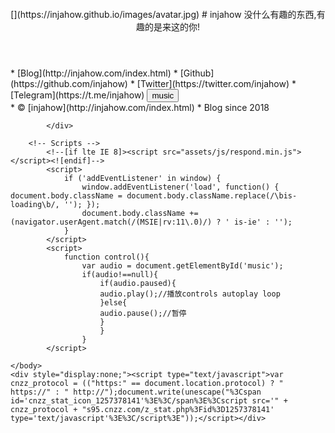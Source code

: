 <!DOCTYPE HTML>
<html>
<head>
<title>INJAHOW HOME</title>
<meta charset="utf-8" />
<meta name="viewport" content="width=device-width, initial-scale=1" />
<!--[if lte IE 8]><script src="assets/js/html5shiv.js"></script><![endif]-->
<link rel="stylesheet" href="https://injahow.github.io/assets/css/main.css" />
<!--[if lte IE 9]><link rel="stylesheet" href="assets/css/ie9.css" /><![endif]-->
<!--[if lte IE 8]><link rel="stylesheet" href="assets/css/ie8.css" /><![endif]-->
<noscript><link rel="stylesheet" href="https://injahow.github.io/https://injahow.github.io/assets/css/noscript.css" /></noscript>
<link href="https://cdn.bootcss.com/font-awesome/4.7.0/css/font-awesome.min.css" rel="stylesheet">
</head>
<body class="is-loading">
<style>
canvas {
    padding:0;
    margin:0;
position: absolute;
    z-index: -1;
left:0px;
}
</style>
　　　　<canvas id="sakura"></canvas>
		<!-- Wrapper -->
			<div id="wrapper">
				<!-- Main -->
					<section id="main">
						<header>
							<span class="avatar">[](https://injahow.github.io/images/avatar.jpg)</span>
# injahow
没什么有趣的东西,有趣的是来这的你!
						</header>
						<footer>
*   [Blog](http://injahow.com/index.html)
*   [Github](https://github.com/injahow)
*   [Twitter](https://twitter.com/injahow)
*   [Telegram](https://t.me/injahow)
							<input type="button" value="music" onclick="control()">
						</footer>
					</section>
				<!-- Footer -->
					<footer id="footer">
*   &copy; [injahow](http://injahow.com/index.html)
*   Blog since 2018
					</footer>
					<audio id="music" >
						<source src="https://music.163.com/song/media/outer/url?id=591321.mp3" type="audio/mpeg">
					</audio>

			</div>

		<!-- Scripts -->
			<!--[if lte IE 8]><script src="assets/js/respond.min.js"></script><![endif]-->
			<script>
				if ('addEventListener' in window) {
					window.addEventListener('load', function() { document.body.className = document.body.className.replace(/\bis-loading\b/, ''); });
					document.body.className += (navigator.userAgent.match(/(MSIE|rv:11\.0)/) ? ' is-ie' : '');
				}
			</script>
			<script>
				function control(){
					var audio = document.getElementById('music');
					if(audio!==null){
						if(audio.paused){
						audio.play();//播放controls autoplay loop
						}else{
						audio.pause();//暂停
						}
						}
					}
			</script>
<script id="sakura_point_vsh" type="x-shader/x_vertex">
uniform mat4 uProjection;
uniform mat4 uModelview;
uniform vec3 uResolution;
uniform vec3 uOffset;
uniform vec3 uDOF;  //x:focus distance, y:focus radius, z:max radius
uniform vec3 uFade; //x:start distance, y:half distance, z:near fade start
attribute vec3 aPosition;
attribute vec3 aEuler;
attribute vec2 aMisc; //x:size, y:fade
varying vec3 pposition;
varying float psize;
varying float palpha;
varying float pdist;
//varying mat3 rotMat;
varying vec3 normX;
varying vec3 normY;
varying vec3 normZ;
varying vec3 normal;
varying float diffuse;
varying float specular;
varying float rstop;
varying float distancefade;
void main(void) {
    // Projection is based on vertical angle
    vec4 pos = uModelview * vec4(aPosition + uOffset, 1.0);
    gl_Position = uProjection * pos;
    gl_PointSize = aMisc.x * uProjection[1][1] / -pos.z * uResolution.y * 0.5;
    pposition = pos.xyz;
    psize = aMisc.x;
    pdist = length(pos.xyz);
    palpha = smoothstep(0.0, 1.0, (pdist - 0.1) / uFade.z);
    vec3 elrsn = sin(aEuler);
    vec3 elrcs = cos(aEuler);
    mat3 rotx = mat3(
        1.0, 0.0, 0.0,
        0.0, elrcs.x, elrsn.x,
        0.0, -elrsn.x, elrcs.x
    );
    mat3 roty = mat3(
        elrcs.y, 0.0, -elrsn.y,
        0.0, 1.0, 0.0,
        elrsn.y, 0.0, elrcs.y
    );
    mat3 rotz = mat3(
        elrcs.z, elrsn.z, 0.0, 
        -elrsn.z, elrcs.z, 0.0,
        0.0, 0.0, 1.0
    );
    mat3 rotmat = rotx * roty * rotz;
    normal = rotmat[2];
    mat3 trrotm = mat3(
        rotmat[0][0], rotmat[1][0], rotmat[2][0],
        rotmat[0][1], rotmat[1][1], rotmat[2][1],
        rotmat[0][2], rotmat[1][2], rotmat[2][2]
    );
    normX = trrotm[0];
    normY = trrotm[1];
    normZ = trrotm[2];
    const vec3 lit = vec3(0.6917144638660746, 0.6917144638660746, -0.20751433915982237);
    float tmpdfs = dot(lit, normal);
    if(tmpdfs < 0.0) {
        normal = -normal;
        tmpdfs = dot(lit, normal);
    }
    diffuse = 0.4 + tmpdfs;

    vec3 eyev = normalize(-pos.xyz);
    if(dot(eyev, normal) > 0.0) {
        vec3 hv = normalize(eyev + lit);
        specular = pow(max(dot(hv, normal), 0.0), 20.0);
    }
    else {
        specular = 0.0;
    }
    rstop = clamp((abs(pdist - uDOF.x) - uDOF.y) / uDOF.z, 0.0, 1.0);
    rstop = pow(rstop, 0.5);
    //-0.69315 = ln(0.5)
    distancefade = min(1.0, exp((uFade.x - pdist) * 0.69315 / uFade.y));
}
</script>
<script id="sakura_point_fsh" type="x-shader/x_fragment">
#ifdef GL_ES
//precision mediump float;
precision highp float;
#endif

uniform vec3 uDOF;  //x:focus distance, y:focus radius, z:max radius
uniform vec3 uFade; //x:start distance, y:half distance, z:near fade start

const vec3 fadeCol = vec3(0.08, 0.03, 0.06);

varying vec3 pposition;
varying float psize;
varying float palpha;
varying float pdist;

//varying mat3 rotMat;
varying vec3 normX;
varying vec3 normY;
varying vec3 normZ;
varying vec3 normal;

varying float diffuse;
varying float specular;
varying float rstop;
varying float distancefade;

float ellipse(vec2 p, vec2 o, vec2 r) {
    vec2 lp = (p - o) / r;
    return length(lp) - 1.0;
}

void main(void) {
    vec3 p = vec3(gl_PointCoord - vec2(0.5, 0.5), 0.0) * 2.0;
    vec3 d = vec3(0.0, 0.0, -1.0);
    float nd = normZ.z; //dot(-normZ, d);
    if(abs(nd) < 0.0001) discard;

    float np = dot(normZ, p);
    vec3 tp = p + d * np / nd;
    vec2 coord = vec2(dot(normX, tp), dot(normY, tp));

    //angle = 15 degree
    const float flwrsn = 0.258819045102521;
    const float flwrcs = 0.965925826289068;
    mat2 flwrm = mat2(flwrcs, -flwrsn, flwrsn, flwrcs);
    vec2 flwrp = vec2(abs(coord.x), coord.y) * flwrm;

    float r;
    if(flwrp.x < 0.0) {
        r = ellipse(flwrp, vec2(0.065, 0.024) * 0.5, vec2(0.36, 0.96) * 0.5);
    }
    else {
        r = ellipse(flwrp, vec2(0.065, 0.024) * 0.5, vec2(0.58, 0.96) * 0.5);
    }

    if(r > rstop) discard;

    vec3 col = mix(vec3(1.0, 0.8, 0.75), vec3(1.0, 0.9, 0.87), r);
    float grady = mix(0.0, 1.0, pow(coord.y * 0.5 + 0.5, 0.35));
    col *= vec3(1.0, grady, grady);
    col *= mix(0.8, 1.0, pow(abs(coord.x), 0.3));
    col = col * diffuse + specular;

    col = mix(fadeCol, col, distancefade);

    float alpha = (rstop > 0.001)? (0.5 - r / (rstop * 2.0)) : 1.0;
    alpha = smoothstep(0.0, 1.0, alpha) * palpha;

    gl_FragColor = vec4(col * 0.5, alpha);
}
</script>
<!-- effects -->
<script id="fx_common_vsh" type="x-shader/x_vertex">
uniform vec3 uResolution;
attribute vec2 aPosition;

varying vec2 texCoord;
varying vec2 screenCoord;

void main(void) {
    gl_Position = vec4(aPosition, 0.0, 1.0);
    texCoord = aPosition.xy * 0.5 + vec2(0.5, 0.5);
    screenCoord = aPosition.xy * vec2(uResolution.z, 1.0);
}
</script>
<script id="bg_fsh" type="x-shader/x_fragment">
#ifdef GL_ES
//precision mediump float;
precision highp float;
#endif

uniform vec2 uTimes;

varying vec2 texCoord;
varying vec2 screenCoord;

void main(void) {
    vec3 col;
    float c;
    vec2 tmpv = texCoord * vec2(0.8, 1.0) - vec2(0.95, 1.0);
    c = exp(-pow(length(tmpv) * 1.8, 2.0));
    col = mix(vec3(0.02, 0.0, 0.03), vec3(0.96, 0.98, 1.0) * 1.5, c);
    gl_FragColor = vec4(col * 0.5, 1.0);
}
</script>
<script id="fx_brightbuf_fsh" type="x-shader/x_fragment">
#ifdef GL_ES
//precision mediump float;
precision highp float;
#endif
uniform sampler2D uSrc;
uniform vec2 uDelta;

varying vec2 texCoord;
varying vec2 screenCoord;

void main(void) {
    vec4 col = texture2D(uSrc, texCoord);
    gl_FragColor = vec4(col.rgb * 2.0 - vec3(0.5), 1.0);
}
</script>
<script id="fx_dirblur_r4_fsh" type="x-shader/x_fragment">
#ifdef GL_ES
//precision mediump float;
precision highp float;
#endif
uniform sampler2D uSrc;
uniform vec2 uDelta;
uniform vec4 uBlurDir; //dir(x, y), stride(z, w)

varying vec2 texCoord;
varying vec2 screenCoord;

void main(void) {
    vec4 col = texture2D(uSrc, texCoord);
    col = col + texture2D(uSrc, texCoord + uBlurDir.xy * uDelta);
    col = col + texture2D(uSrc, texCoord - uBlurDir.xy * uDelta);
    col = col + texture2D(uSrc, texCoord + (uBlurDir.xy + uBlurDir.zw) * uDelta);
    col = col + texture2D(uSrc, texCoord - (uBlurDir.xy + uBlurDir.zw) * uDelta);
    gl_FragColor = col / 5.0;
}
</script>
<!-- effect fragment shader template -->
<script id="fx_common_fsh" type="x-shader/x_fragment">
#ifdef GL_ES
//precision mediump float;
precision highp float;
#endif
uniform sampler2D uSrc;
uniform vec2 uDelta;

varying vec2 texCoord;
varying vec2 screenCoord;

void main(void) {
    gl_FragColor = texture2D(uSrc, texCoord);
}
</script>
<!-- post processing -->
<script id="pp_final_vsh" type="x-shader/x_vertex">
uniform vec3 uResolution;
attribute vec2 aPosition;
varying vec2 texCoord;
varying vec2 screenCoord;
void main(void) {
    gl_Position = vec4(aPosition, 0.0, 1.0);
    texCoord = aPosition.xy * 0.5 + vec2(0.5, 0.5);
    screenCoord = aPosition.xy * vec2(uResolution.z, 1.0);
}
</script>
<script id="pp_final_fsh" type="x-shader/x_fragment">
#ifdef GL_ES
//precision mediump float;
precision highp float;
#endif
uniform sampler2D uSrc;
uniform sampler2D uBloom;
uniform vec2 uDelta;
varying vec2 texCoord;
varying vec2 screenCoord;
void main(void) {
    vec4 srccol = texture2D(uSrc, texCoord) * 2.0;
    vec4 bloomcol = texture2D(uBloom, texCoord);
    vec4 col;
    col = srccol + bloomcol * (vec4(1.0) + srccol);
    col *= smoothstep(1.0, 0.0, pow(length((texCoord - vec2(0.5)) * 2.0), 1.2) * 0.5);
    col = pow(col, vec4(0.45454545454545)); //(1.0 / 2.2)

    gl_FragColor = vec4(col.rgb, 1.0);
    gl_FragColor.a = 1.0;
}
</script>
</body>
<script>
// Utilities
var Vector3 = {};
var Matrix44 = {};
Vector3.create = function(x, y, z) {
    return {'x':x, 'y':y, 'z':z};
};
Vector3.dot = function (v0, v1) {
    return v0.x * v1.x + v0.y * v1.y + v0.z * v1.z;
};
Vector3.cross = function (v, v0, v1) {
    v.x = v0.y * v1.z - v0.z * v1.y;
    v.y = v0.z * v1.x - v0.x * v1.z;
    v.z = v0.x * v1.y - v0.y * v1.x;
};
Vector3.normalize = function (v) {
    var l = v.x * v.x + v.y * v.y + v.z * v.z;
    if(l > 0.00001) {
        l = 1.0 / Math.sqrt(l);
        v.x *= l;
        v.y *= l;
        v.z *= l;
    }
};
Vector3.arrayForm = function(v) {
    if(v.array) {
        v.array[0] = v.x;
        v.array[1] = v.y;
        v.array[2] = v.z;
    }
    else {
        v.array = new Float32Array([v.x, v.y, v.z]);
    }
    return v.array;
};
Matrix44.createIdentity = function () {
    return new Float32Array([1.0, 0.0, 0.0, 0.0, 0.0, 1.0, 0.0, 0.0, 0.0, 0.0, 1.0, 0.0, 0.0, 0.0, 0.0, 1.0]);
};
Matrix44.loadProjection = function (m, aspect, vdeg, near, far) {
    var h = near * Math.tan(vdeg * Math.PI / 180.0 * 0.5) * 2.0;
    var w = h * aspect;

    m[0] = 2.0 * near / w;
    m[1] = 0.0;
    m[2] = 0.0;
    m[3] = 0.0;

    m[4] = 0.0;
    m[5] = 2.0 * near / h;
    m[6] = 0.0;
    m[7] = 0.0;

    m[8] = 0.0;
    m[9] = 0.0;
    m[10] = -(far + near) / (far - near);
    m[11] = -1.0;

    m[12] = 0.0;
    m[13] = 0.0;
    m[14] = -2.0 * far * near / (far - near);
    m[15] = 0.0;
};
Matrix44.loadLookAt = function (m, vpos, vlook, vup) {
    var frontv = Vector3.create(vpos.x - vlook.x, vpos.y - vlook.y, vpos.z - vlook.z);
    Vector3.normalize(frontv);
    var sidev = Vector3.create(1.0, 0.0, 0.0);
    Vector3.cross(sidev, vup, frontv);
    Vector3.normalize(sidev);
    var topv = Vector3.create(1.0, 0.0, 0.0);
    Vector3.cross(topv, frontv, sidev);
    Vector3.normalize(topv);

    m[0] = sidev.x;
    m[1] = topv.x;
    m[2] = frontv.x;
    m[3] = 0.0;

    m[4] = sidev.y;
    m[5] = topv.y;
    m[6] = frontv.y;
    m[7] = 0.0;

    m[8] = sidev.z;
    m[9] = topv.z;
    m[10] = frontv.z;
    m[11] = 0.0;

    m[12] = -(vpos.x * m[0] + vpos.y * m[4] + vpos.z * m[8]);
    m[13] = -(vpos.x * m[1] + vpos.y * m[5] + vpos.z * m[9]);
    m[14] = -(vpos.x * m[2] + vpos.y * m[6] + vpos.z * m[10]);
    m[15] = 1.0;
};

//
var timeInfo = {
    'start':0, 'prev':0, // Date
    'delta':0, 'elapsed':0 // Number(sec)
};

//
var gl;
var renderSpec = {
    'width':0,
    'height':0,
    'aspect':1,
    'array':new Float32Array(3),
    'halfWidth':0,
    'halfHeight':0,
    'halfArray':new Float32Array(3)
    // and some render targets. see setViewport()
};
renderSpec.setSize = function(w, h) {
    renderSpec.width = w;
    renderSpec.height = h;
    renderSpec.aspect = renderSpec.width / renderSpec.height;
    renderSpec.array[0] = renderSpec.width;
    renderSpec.array[1] = renderSpec.height;
    renderSpec.array[2] = renderSpec.aspect;

    renderSpec.halfWidth = Math.floor(w / 2);
    renderSpec.halfHeight = Math.floor(h / 2);
    renderSpec.halfArray[0] = renderSpec.halfWidth;
    renderSpec.halfArray[1] = renderSpec.halfHeight;
    renderSpec.halfArray[2] = renderSpec.halfWidth / renderSpec.halfHeight;
};

function deleteRenderTarget(rt) {
    gl.deleteFramebuffer(rt.frameBuffer);
    gl.deleteRenderbuffer(rt.renderBuffer);
    gl.deleteTexture(rt.texture);
}

function createRenderTarget(w, h) {
    var ret = {
        'width':w,
        'height':h,
        'sizeArray':new Float32Array([w, h, w / h]),
        'dtxArray':new Float32Array([1.0 / w, 1.0 / h])
    };
    ret.frameBuffer = gl.createFramebuffer();
    ret.renderBuffer = gl.createRenderbuffer();
    ret.texture = gl.createTexture();

    gl.bindTexture(gl.TEXTURE_2D, ret.texture);
    gl.texImage2D(gl.TEXTURE_2D, 0, gl.RGBA, w, h, 0, gl.RGBA, gl.UNSIGNED_BYTE, null);
    gl.texParameteri(gl.TEXTURE_2D, gl.TEXTURE_WRAP_S, gl.CLAMP_TO_EDGE);
    gl.texParameteri(gl.TEXTURE_2D, gl.TEXTURE_WRAP_T, gl.CLAMP_TO_EDGE);
    gl.texParameteri(gl.TEXTURE_2D, gl.TEXTURE_MAG_FILTER, gl.LINEAR);
    gl.texParameteri(gl.TEXTURE_2D, gl.TEXTURE_MIN_FILTER, gl.LINEAR);

    gl.bindFramebuffer(gl.FRAMEBUFFER, ret.frameBuffer);
    gl.framebufferTexture2D(gl.FRAMEBUFFER, gl.COLOR_ATTACHMENT0, gl.TEXTURE_2D, ret.texture, 0);

    gl.bindRenderbuffer(gl.RENDERBUFFER, ret.renderBuffer);
    gl.renderbufferStorage(gl.RENDERBUFFER, gl.DEPTH_COMPONENT16, w, h);
    gl.framebufferRenderbuffer(gl.FRAMEBUFFER, gl.DEPTH_ATTACHMENT, gl.RENDERBUFFER, ret.renderBuffer);

    gl.bindTexture(gl.TEXTURE_2D, null);
    gl.bindRenderbuffer(gl.RENDERBUFFER, null);
    gl.bindFramebuffer(gl.FRAMEBUFFER, null);

    return ret;
}

function compileShader(shtype, shsrc) {
	var retsh = gl.createShader(shtype);

	gl.shaderSource(retsh, shsrc);
	gl.compileShader(retsh);

	if(!gl.getShaderParameter(retsh, gl.COMPILE_STATUS)) {
		var errlog = gl.getShaderInfoLog(retsh);
		gl.deleteShader(retsh);
		console.error(errlog);
		return null;
	}
	return retsh;
}

function createShader(vtxsrc, frgsrc, uniformlist, attrlist) {
    var vsh = compileShader(gl.VERTEX_SHADER, vtxsrc);
    var fsh = compileShader(gl.FRAGMENT_SHADER, frgsrc);

    if(vsh == null || fsh == null) {
        return null;
    }

    var prog = gl.createProgram();
    gl.attachShader(prog, vsh);
    gl.attachShader(prog, fsh);

    gl.deleteShader(vsh);
    gl.deleteShader(fsh);

    gl.linkProgram(prog);
    if (!gl.getProgramParameter(prog, gl.LINK_STATUS)) {
        var errlog = gl.getProgramInfoLog(prog);
        console.error(errlog);
        return null;
    }

    if(uniformlist) {
        prog.uniforms = {};
        for(var i = 0; i < uniformlist.length; i++) {
            prog.uniforms[uniformlist[i]] = gl.getUniformLocation(prog, uniformlist[i]);
        }
    }

    if(attrlist) {
        prog.attributes = {};
        for(var i = 0; i < attrlist.length; i++) {
            var attr = attrlist[i];
            prog.attributes[attr] = gl.getAttribLocation(prog, attr);
        }
    }

    return prog;
}

function useShader(prog) {
    gl.useProgram(prog);
    for(var attr in prog.attributes) {
        gl.enableVertexAttribArray(prog.attributes[attr]);;
    }
}

function unuseShader(prog) {
    for(var attr in prog.attributes) {
        gl.disableVertexAttribArray(prog.attributes[attr]);;
    }
    gl.useProgram(null);
}

/////
var projection = {
    'angle':60,
    'nearfar':new Float32Array([0.1, 100.0]),
    'matrix':Matrix44.createIdentity()
};
var camera = {
    'position':Vector3.create(0, 0, 100),
    'lookat':Vector3.create(0, 0, 0),
    'up':Vector3.create(0, 1, 0),
    'dof':Vector3.create(10.0, 4.0, 8.0),
    'matrix':Matrix44.createIdentity()
};

var pointFlower = {};
var meshFlower = {};
var sceneStandBy = false;

var BlossomParticle = function () {
    this.velocity = new Array(3);
    this.rotation = new Array(3);
    this.position = new Array(3);
    this.euler = new Array(3);
    this.size = 1.0;
    this.alpha = 1.0;
    this.zkey = 0.0;
};

BlossomParticle.prototype.setVelocity = function (vx, vy, vz) {
    this.velocity[0] = vx;
    this.velocity[1] = vy;
    this.velocity[2] = vz;
};

BlossomParticle.prototype.setRotation = function (rx, ry, rz) {
    this.rotation[0] = rx;
    this.rotation[1] = ry;
    this.rotation[2] = rz;
};

BlossomParticle.prototype.setPosition = function (nx, ny, nz) {
    this.position[0] = nx;
    this.position[1] = ny;
    this.position[2] = nz;
};

BlossomParticle.prototype.setEulerAngles = function (rx, ry, rz) {
    this.euler[0] = rx;
    this.euler[1] = ry;
    this.euler[2] = rz;
};

BlossomParticle.prototype.setSize = function (s) {
    this.size = s;
};

BlossomParticle.prototype.update = function (dt, et) {
    this.position[0] += this.velocity[0] * dt;
    this.position[1] += this.velocity[1] * dt;
    this.position[2] += this.velocity[2] * dt;

    this.euler[0] += this.rotation[0] * dt;
    this.euler[1] += this.rotation[1] * dt;
    this.euler[2] += this.rotation[2] * dt;
};

function createPointFlowers() {
    // get point sizes
    var prm = gl.getParameter(gl.ALIASED_POINT_SIZE_RANGE);
    renderSpec.pointSize = {'min':prm[0], 'max':prm[1]};

    var vtxsrc = document.getElementById("sakura_point_vsh").textContent;
    var frgsrc = document.getElementById("sakura_point_fsh").textContent;

    pointFlower.program = createShader(
        vtxsrc, frgsrc,
        ['uProjection', 'uModelview', 'uResolution', 'uOffset', 'uDOF', 'uFade'],
        ['aPosition', 'aEuler', 'aMisc']
    );

    useShader(pointFlower.program);
    pointFlower.offset = new Float32Array([0.0, 0.0, 0.0]);
    pointFlower.fader = Vector3.create(0.0, 10.0, 0.0);

    // paramerters: velocity[3], rotate[3]
    pointFlower.numFlowers = 1600;
    pointFlower.particles = new Array(pointFlower.numFlowers);
    // vertex attributes {position[3], euler_xyz[3], size[1]}
    pointFlower.dataArray = new Float32Array(pointFlower.numFlowers * (3 + 3 + 2));
    pointFlower.positionArrayOffset = 0;
    pointFlower.eulerArrayOffset = pointFlower.numFlowers * 3;
    pointFlower.miscArrayOffset = pointFlower.numFlowers * 6;

    pointFlower.buffer = gl.createBuffer();
    gl.bindBuffer(gl.ARRAY_BUFFER, pointFlower.buffer);
    gl.bufferData(gl.ARRAY_BUFFER, pointFlower.dataArray, gl.DYNAMIC_DRAW);
    gl.bindBuffer(gl.ARRAY_BUFFER, null);

    unuseShader(pointFlower.program);

    for(var i = 0; i < pointFlower.numFlowers; i++) {
        pointFlower.particles[i] = new BlossomParticle();
    }
}

function initPointFlowers() {
    //area
    pointFlower.area = Vector3.create(20.0, 20.0, 20.0);
    pointFlower.area.x = pointFlower.area.y * renderSpec.aspect;

    pointFlower.fader.x = 10.0; //env fade start
    pointFlower.fader.y = pointFlower.area.z; //env fade half
    pointFlower.fader.z = 0.1;  //near fade start

    //particles
    var PI2 = Math.PI * 2.0;
    var tmpv3 = Vector3.create(0, 0, 0);
    var tmpv = 0;
    var symmetryrand = function() {return (Math.random() * 2.0 - 1.0);};
    for(var i = 0; i < pointFlower.numFlowers; i++) {
        var tmpprtcl = pointFlower.particles[i];

        //velocity
        tmpv3.x = symmetryrand() * 0.3 + 0.8;
        tmpv3.y = symmetryrand() * 0.2 - 1.0;
        tmpv3.z = symmetryrand() * 0.3 + 0.5;
        Vector3.normalize(tmpv3);
        tmpv = 2.0 + Math.random() * 1.0;
        tmpprtcl.setVelocity(tmpv3.x * tmpv, tmpv3.y * tmpv, tmpv3.z * tmpv);

        //rotation
        tmpprtcl.setRotation(
            symmetryrand() * PI2 * 0.5,
            symmetryrand() * PI2 * 0.5,
            symmetryrand() * PI2 * 0.5
        );

        //position
        tmpprtcl.setPosition(
            symmetryrand() * pointFlower.area.x,
            symmetryrand() * pointFlower.area.y,
            symmetryrand() * pointFlower.area.z
        );

        //euler
        tmpprtcl.setEulerAngles(
            Math.random() * Math.PI * 2.0,
            Math.random() * Math.PI * 2.0,
            Math.random() * Math.PI * 2.0
        );

        //size
        tmpprtcl.setSize(0.9 + Math.random() * 0.1);
    }
}

function renderPointFlowers() {
    //update
    var PI2 = Math.PI * 2.0;
    var limit = [pointFlower.area.x, pointFlower.area.y, pointFlower.area.z];
    var repeatPos = function (prt, cmp, limit) {
        if(Math.abs(prt.position[cmp]) - prt.size * 0.5 > limit) {
            //out of area
            if(prt.position[cmp] > 0) {
                prt.position[cmp] -= limit * 2.0;
            }
            else {
                prt.position[cmp] += limit * 2.0;
            }
        }
    };
    var repeatEuler = function (prt, cmp) {
        prt.euler[cmp] = prt.euler[cmp] % PI2;
        if(prt.euler[cmp] < 0.0) {
            prt.euler[cmp] += PI2;
        }
    };

    for(var i = 0; i < pointFlower.numFlowers; i++) {
        var prtcl = pointFlower.particles[i];
        prtcl.update(timeInfo.delta, timeInfo.elapsed);
        repeatPos(prtcl, 0, pointFlower.area.x);
        repeatPos(prtcl, 1, pointFlower.area.y);
        repeatPos(prtcl, 2, pointFlower.area.z);
        repeatEuler(prtcl, 0);
        repeatEuler(prtcl, 1);
        repeatEuler(prtcl, 2);

        prtcl.alpha = 1.0;//(pointFlower.area.z - prtcl.position[2]) * 0.5;

        prtcl.zkey = (camera.matrix[2] * prtcl.position[0]
                    + camera.matrix[6] * prtcl.position[1]
                    + camera.matrix[10] * prtcl.position[2]
                    + camera.matrix[14]);
    }

    // sort
    pointFlower.particles.sort(function(p0, p1){return p0.zkey - p1.zkey;});

    // update data
    var ipos = pointFlower.positionArrayOffset;
    var ieuler = pointFlower.eulerArrayOffset;
    var imisc = pointFlower.miscArrayOffset;
    for(var i = 0; i < pointFlower.numFlowers; i++) {
        var prtcl = pointFlower.particles[i];
        pointFlower.dataArray[ipos] = prtcl.position[0];
        pointFlower.dataArray[ipos + 1] = prtcl.position[1];
        pointFlower.dataArray[ipos + 2] = prtcl.position[2];
        ipos += 3;
        pointFlower.dataArray[ieuler] = prtcl.euler[0];
        pointFlower.dataArray[ieuler + 1] = prtcl.euler[1];
        pointFlower.dataArray[ieuler + 2] = prtcl.euler[2];
        ieuler += 3;
        pointFlower.dataArray[imisc] = prtcl.size;
        pointFlower.dataArray[imisc + 1] = prtcl.alpha;
        imisc += 2;
    }

    //draw
    gl.enable(gl.BLEND);
    //gl.disable(gl.DEPTH_TEST);
    gl.blendFunc(gl.SRC_ALPHA, gl.ONE_MINUS_SRC_ALPHA);

    var prog = pointFlower.program;
    useShader(prog);

    gl.uniformMatrix4fv(prog.uniforms.uProjection, false, projection.matrix);
    gl.uniformMatrix4fv(prog.uniforms.uModelview, false, camera.matrix);
    gl.uniform3fv(prog.uniforms.uResolution, renderSpec.array);
    gl.uniform3fv(prog.uniforms.uDOF, Vector3.arrayForm(camera.dof));
    gl.uniform3fv(prog.uniforms.uFade, Vector3.arrayForm(pointFlower.fader));

    gl.bindBuffer(gl.ARRAY_BUFFER, pointFlower.buffer);
    gl.bufferData(gl.ARRAY_BUFFER, pointFlower.dataArray, gl.DYNAMIC_DRAW);

    gl.vertexAttribPointer(prog.attributes.aPosition, 3, gl.FLOAT, false, 0, pointFlower.positionArrayOffset * Float32Array.BYTES_PER_ELEMENT);
    gl.vertexAttribPointer(prog.attributes.aEuler, 3, gl.FLOAT, false, 0, pointFlower.eulerArrayOffset * Float32Array.BYTES_PER_ELEMENT);
    gl.vertexAttribPointer(prog.attributes.aMisc, 2, gl.FLOAT, false, 0, pointFlower.miscArrayOffset * Float32Array.BYTES_PER_ELEMENT);

    // doubler
    for(var i = 1; i < 2; i++) {
        var zpos = i * -2.0;
        pointFlower.offset[0] = pointFlower.area.x * -1.0;
        pointFlower.offset[1] = pointFlower.area.y * -1.0;
        pointFlower.offset[2] = pointFlower.area.z * zpos;
        gl.uniform3fv(prog.uniforms.uOffset, pointFlower.offset);
        gl.drawArrays(gl.POINT, 0, pointFlower.numFlowers);

        pointFlower.offset[0] = pointFlower.area.x * -1.0;
        pointFlower.offset[1] = pointFlower.area.y *  1.0;
        pointFlower.offset[2] = pointFlower.area.z * zpos;
        gl.uniform3fv(prog.uniforms.uOffset, pointFlower.offset);
        gl.drawArrays(gl.POINT, 0, pointFlower.numFlowers);

        pointFlower.offset[0] = pointFlower.area.x *  1.0;
        pointFlower.offset[1] = pointFlower.area.y * -1.0;
        pointFlower.offset[2] = pointFlower.area.z * zpos;
        gl.uniform3fv(prog.uniforms.uOffset, pointFlower.offset);
        gl.drawArrays(gl.POINT, 0, pointFlower.numFlowers);

        pointFlower.offset[0] = pointFlower.area.x *  1.0;
        pointFlower.offset[1] = pointFlower.area.y *  1.0;
        pointFlower.offset[2] = pointFlower.area.z * zpos;
        gl.uniform3fv(prog.uniforms.uOffset, pointFlower.offset);
        gl.drawArrays(gl.POINT, 0, pointFlower.numFlowers);
    }

    //main
    pointFlower.offset[0] = 0.0;
    pointFlower.offset[1] = 0.0;
    pointFlower.offset[2] = 0.0;
    gl.uniform3fv(prog.uniforms.uOffset, pointFlower.offset);
    gl.drawArrays(gl.POINT, 0, pointFlower.numFlowers);

    gl.bindBuffer(gl.ARRAY_BUFFER, null);
    unuseShader(prog);

    gl.enable(gl.DEPTH_TEST);
    gl.disable(gl.BLEND);
}

// effects
//common util
function createEffectProgram(vtxsrc, frgsrc, exunifs, exattrs) {
    var ret = {};
    var unifs = ['uResolution', 'uSrc', 'uDelta'];
    if(exunifs) {
        unifs = unifs.concat(exunifs);
    }
    var attrs = ['aPosition'];
    if(exattrs) {
        attrs = attrs.concat(exattrs);
    }

    ret.program = createShader(vtxsrc, frgsrc, unifs, attrs);
    useShader(ret.program);

    ret.dataArray = new Float32Array([
        -1.0, -1.0,
         1.0, -1.0,
        -1.0,  1.0,
         1.0,  1.0
    ]);
    ret.buffer = gl.createBuffer();
    gl.bindBuffer(gl.ARRAY_BUFFER, ret.buffer);
    gl.bufferData(gl.ARRAY_BUFFER, ret.dataArray, gl.STATIC_DRAW);

    gl.bindBuffer(gl.ARRAY_BUFFER, null);
    unuseShader(ret.program);

    return ret;
}

// basic usage
// useEffect(prog, srctex({'texture':texid, 'dtxArray':(f32)[dtx, dty]})); //basic initialize
// gl.uniform**(...); //additional uniforms
// drawEffect()
// unuseEffect(prog)
// TEXTURE0 makes src
function useEffect(fxobj, srctex) {
    var prog = fxobj.program;
    useShader(prog);
    gl.uniform3fv(prog.uniforms.uResolution, renderSpec.array);

    if(srctex != null) {
        gl.uniform2fv(prog.uniforms.uDelta, srctex.dtxArray);
        gl.uniform1i(prog.uniforms.uSrc, 0);

        gl.activeTexture(gl.TEXTURE0);
        gl.bindTexture(gl.TEXTURE_2D, srctex.texture);
    }
}
function drawEffect(fxobj) {
    gl.bindBuffer(gl.ARRAY_BUFFER, fxobj.buffer);
    gl.vertexAttribPointer(fxobj.program.attributes.aPosition, 2, gl.FLOAT, false, 0, 0);
    gl.drawArrays(gl.TRIANGLE_STRIP, 0, 4);
}
function unuseEffect(fxobj) {
    unuseShader(fxobj.program);
}

var effectLib = {};
function createEffectLib() {

    var vtxsrc, frgsrc;
    //common
    var cmnvtxsrc = document.getElementById("fx_common_vsh").textContent;

    //background
    frgsrc = document.getElementById("bg_fsh").textContent;
    effectLib.sceneBg = createEffectProgram(cmnvtxsrc, frgsrc, ['uTimes'], null);

    // make brightpixels buffer
    frgsrc = document.getElementById("fx_brightbuf_fsh").textContent;
    effectLib.mkBrightBuf = createEffectProgram(cmnvtxsrc, frgsrc, null, null);

    // direction blur
    frgsrc = document.getElementById("fx_dirblur_r4_fsh").textContent;
    effectLib.dirBlur = createEffectProgram(cmnvtxsrc, frgsrc, ['uBlurDir'], null);

    //final composite
    vtxsrc = document.getElementById("pp_final_vsh").textContent;
    frgsrc = document.getElementById("pp_final_fsh").textContent;
    effectLib.finalComp = createEffectProgram(vtxsrc, frgsrc, ['uBloom'], null);
}

// background
function createBackground() {
    //console.log("create background");
}
function initBackground() {
    //console.log("init background");
}
function renderBackground() {
    gl.disable(gl.DEPTH_TEST);

    useEffect(effectLib.sceneBg, null);
    gl.uniform2f(effectLib.sceneBg.program.uniforms.uTimes, timeInfo.elapsed, timeInfo.delta);
    drawEffect(effectLib.sceneBg);
    unuseEffect(effectLib.sceneBg);

    gl.enable(gl.DEPTH_TEST);
}

// post process
var postProcess = {};
function createPostProcess() {
    //console.log("create post process");
}
function initPostProcess() {
    //console.log("init post process");
}

function renderPostProcess() {
    gl.enable(gl.TEXTURE_2D);
    gl.disable(gl.DEPTH_TEST);
    var bindRT = function (rt, isclear) {
        gl.bindFramebuffer(gl.FRAMEBUFFER, rt.frameBuffer);
        gl.viewport(0, 0, rt.width, rt.height);
        if(isclear) {
            gl.clearColor(0, 0, 0, 0);
            gl.clear(gl.COLOR_BUFFER_BIT | gl.DEPTH_BUFFER_BIT);
        }
    };

    //make bright buff
    bindRT(renderSpec.wHalfRT0, true);
    useEffect(effectLib.mkBrightBuf, renderSpec.mainRT);
    drawEffect(effectLib.mkBrightBuf);
    unuseEffect(effectLib.mkBrightBuf);

    // make bloom
    for(var i = 0; i < 2; i++) {
        var p = 1.5 + 1 * i;
        var s = 2.0 + 1 * i;
        bindRT(renderSpec.wHalfRT1, true);
        useEffect(effectLib.dirBlur, renderSpec.wHalfRT0);
        gl.uniform4f(effectLib.dirBlur.program.uniforms.uBlurDir, p, 0.0, s, 0.0);
        drawEffect(effectLib.dirBlur);
        unuseEffect(effectLib.dirBlur);

        bindRT(renderSpec.wHalfRT0, true);
        useEffect(effectLib.dirBlur, renderSpec.wHalfRT1);
        gl.uniform4f(effectLib.dirBlur.program.uniforms.uBlurDir, 0.0, p, 0.0, s);
        drawEffect(effectLib.dirBlur);
        unuseEffect(effectLib.dirBlur);
    }

    //display
    gl.bindFramebuffer(gl.FRAMEBUFFER, null);
    gl.viewport(0, 0, renderSpec.width, renderSpec.height);
    gl.clear(gl.COLOR_BUFFER_BIT | gl.DEPTH_BUFFER_BIT);

    useEffect(effectLib.finalComp, renderSpec.mainRT);
    gl.uniform1i(effectLib.finalComp.program.uniforms.uBloom, 1);
    gl.activeTexture(gl.TEXTURE1);
    gl.bindTexture(gl.TEXTURE_2D, renderSpec.wHalfRT0.texture);
    drawEffect(effectLib.finalComp);
    unuseEffect(effectLib.finalComp);

    gl.enable(gl.DEPTH_TEST);
}

/////
var SceneEnv = {};
function createScene() {
    createEffectLib();
    createBackground();
    createPointFlowers();
    createPostProcess();
    sceneStandBy = true;
}

function initScene() {
    initBackground();
    initPointFlowers();
    initPostProcess();

    //camera.position.z = 17.320508;
    camera.position.z = pointFlower.area.z + projection.nearfar[0];
    projection.angle = Math.atan2(pointFlower.area.y, camera.position.z + pointFlower.area.z) * 180.0 / Math.PI * 2.0;
    Matrix44.loadProjection(projection.matrix, renderSpec.aspect, projection.angle, projection.nearfar[0], projection.nearfar[1]);
}

function renderScene() {
    //draw
    Matrix44.loadLookAt(camera.matrix, camera.position, camera.lookat, camera.up);

    gl.enable(gl.DEPTH_TEST);

    //gl.bindFramebuffer(gl.FRAMEBUFFER, null);
    gl.bindFramebuffer(gl.FRAMEBUFFER, renderSpec.mainRT.frameBuffer);
    gl.viewport(0, 0, renderSpec.mainRT.width, renderSpec.mainRT.height);
    gl.clearColor(0.005, 0, 0.05, 0);
    gl.clear(gl.COLOR_BUFFER_BIT | gl.DEPTH_BUFFER_BIT);

    renderBackground();
    renderPointFlowers();
    renderPostProcess();
}

/////
function onResize(e) {
    makeCanvasFullScreen(document.getElementById("sakura"));
    setViewports();
    if(sceneStandBy) {
        initScene();
    }
}

function setViewports() {
    renderSpec.setSize(gl.canvas.width, gl.canvas.height);

    gl.clearColor(0.2, 0.2, 0.5, 1.0);
    gl.viewport(0, 0, renderSpec.width, renderSpec.height);

    var rtfunc = function (rtname, rtw, rth) {
        var rt = renderSpec[rtname];
        if(rt) deleteRenderTarget(rt);
        renderSpec[rtname] = createRenderTarget(rtw, rth);
    };
    rtfunc('mainRT', renderSpec.width, renderSpec.height);
    rtfunc('wFullRT0', renderSpec.width, renderSpec.height);
    rtfunc('wFullRT1', renderSpec.width, renderSpec.height);
    rtfunc('wHalfRT0', renderSpec.halfWidth, renderSpec.halfHeight);
    rtfunc('wHalfRT1', renderSpec.halfWidth, renderSpec.halfHeight);
}

function render() {
    renderScene();
}

var animating = true;
function toggleAnimation(elm) {
    animating ^= true;
    if(animating) animate();
    if(elm) {
        elm.innerHTML = animating? "Stop":"Start";
    }
}

function stepAnimation() {
    if(!animating) animate();
}

function animate() {
    var curdate = new Date();
    timeInfo.elapsed = (curdate - timeInfo.start) / 1000.0;
    timeInfo.delta = (curdate - timeInfo.prev) / 1000.0;
    timeInfo.prev = curdate;

    if(animating) requestAnimationFrame(animate);
    render();
}

function makeCanvasFullScreen(canvas) {
    var b = document.body;
	var d = document.documentElement;
	fullw = Math.max(b.clientWidth , b.scrollWidth, d.scrollWidth, d.clientWidth);
	fullh = Math.max(b.clientHeight , b.scrollHeight, d.scrollHeight, d.clientHeight);
	canvas.width = fullw;
	canvas.height = fullh;
}

window.addEventListener('load', function(e) {
    var canvas = document.getElementById("sakura");
    try {
        makeCanvasFullScreen(canvas);
        gl = canvas.getContext('experimental-webgl');
    } catch(e) {
        alert("WebGL not supported." + e);
        console.error(e);
        return;
    }

    window.addEventListener('resize', onResize);

    setViewports();
    createScene();
    initScene();

    timeInfo.start = new Date();
    timeInfo.prev = timeInfo.start;
    animate();
});

//set window.requestAnimationFrame
(function (w, r) {
    w['r'+r] = w['r'+r] || w['webkitR'+r] || w['mozR'+r] || w['msR'+r] || w['oR'+r] || function(c){ w.setTimeout(c, 1000 / 60); };
})(window, 'equestAnimationFrame');
</script>

	</body>
    <div style="display:none;"><script type="text/javascript">var cnzz_protocol = (("https:" == document.location.protocol) ? " https://" : " http://");document.write(unescape("%3Cspan id='cnzz_stat_icon_1257378141'%3E%3C/span%3E%3Cscript src='" + cnzz_protocol + "s95.cnzz.com/z_stat.php%3Fid%3D1257378141' type='text/javascript'%3E%3C/script%3E"));</script></div>
</html>
